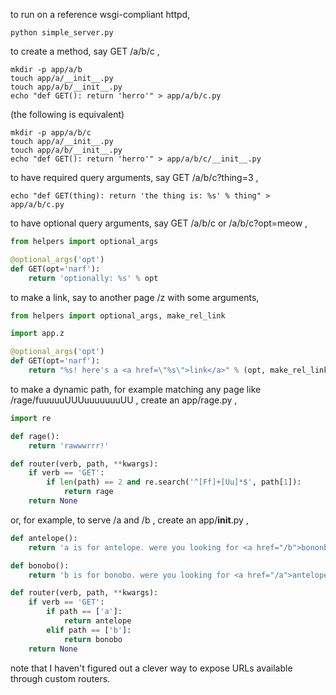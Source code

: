 to run on a reference wsgi-compliant httpd,

    python simple_server.py

to create a method, say GET /a/b/c ,

    mkdir -p app/a/b
    touch app/a/__init__.py
    touch app/a/b/__init__.py
    echo "def GET(): return 'herro'" > app/a/b/c.py

(the following is equivalent)

    mkdir -p app/a/b/c
    touch app/a/__init__.py
    touch app/a/b/__init__.py
    echo "def GET(): return 'herro'" > app/a/b/c/__init__.py

to have required query arguments, say GET /a/b/c?thing=3 ,

    echo "def GET(thing): return 'the thing is: %s' % thing" > app/a/b/c.py

to have optional query arguments, say GET /a/b/c or /a/b/c?opt=meow ,

```python
from helpers import optional_args

@optional_args('opt')
def GET(opt='narf'):
    return 'optionally: %s' % opt
```

to make a link, say to another page /z with some arguments,

```python
from helpers import optional_args, make_rel_link

import app.z

@optional_args('opt')
def GET(opt='narf'):
    return "%s! here's a <a href=\"%s\">link</a>" % (opt, make_rel_link(app.z.GET, 7, 9, c='aaaaaaa'))
```

to make a dynamic path, for example matching any page like
/rage/fuuuuuUUUuuuuuuuUU , create an app/rage.py ,

```python
import re

def rage():
    return 'rawwwrrr!'

def router(verb, path, **kwargs):
    if verb == 'GET':
        if len(path) == 2 and re.search('^[Ff]+[Uu]*$', path[1]):
            return rage
    return None
```

or, for example, to serve /a and /b , create an app/__init__.py ,

```python
def antelope():
    return 'a is for antelope. were you looking for <a href="/b">bononbo?</a>'

def bonobo():
    return 'b is for bonobo. were you looking for <a href="/a">antelope?</a>'

def router(verb, path, **kwargs):
    if verb == 'GET':
        if path == ['a']:
            return antelope
        elif path == ['b']:
            return bonobo
    return None
```

note that I haven't figured out a clever way to expose URLs available
through custom routers.